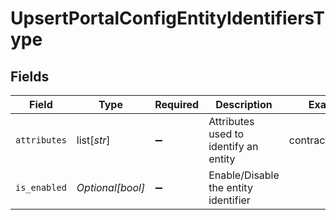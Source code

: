 # UpsertPortalConfigEntityIdentifiersType


## Fields

| Field                                 | Type                                  | Required                              | Description                           | Example                               |
| ------------------------------------- | ------------------------------------- | ------------------------------------- | ------------------------------------- | ------------------------------------- |
| `attributes`                          | list[*str*]                           | :heavy_minus_sign:                    | Attributes used to identify an entity | contract_number                       |
| `is_enabled`                          | *Optional[bool]*                      | :heavy_minus_sign:                    | Enable/Disable the entity identifier  |                                       |